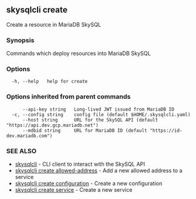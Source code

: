 ## skysqlcli create

Create a resource in MariaDB SkySQL

### Synopsis

Commands which deploy resources into MariaDB SkySQL

### Options

```
  -h, --help   help for create
```

### Options inherited from parent commands

```
      --api-key string   Long-lived JWT issued from MariaDB ID
  -c, --config string    config file (default $HOME/.skysqlcli.yaml)
      --host string      URL for the SkySQL API (default "https://api.dev.gcp.mariadb.net")
      --mdbid string     URL for MariaDB ID (default "https://id-dev.mariadb.com")
```

### SEE ALSO

* [skysqlcli](skysqlcli.md)	 - CLI client to interact with the SkySQL API
* [skysqlcli create allowed-address](skysqlcli_create_allowed-address.md)	 - Add a new allowed address to a service
* [skysqlcli create configuration](skysqlcli_create_configuration.md)	 - Create a new configuration
* [skysqlcli create service](skysqlcli_create_service.md)	 - Create a new service

